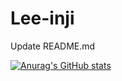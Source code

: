 # Lee-inji
Update README.md

[![Anurag's GitHub stats](https://github-readme-stats.vercel.app/api?username=injilee&show_icons=true&theme=dark)](https://github.com/injilee/github-readme-stats)
